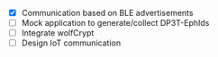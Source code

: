 
-  [x] Communication based on BLE advertisements 
-  [ ] Mock application to generate/collect DP3T-EphIds
-  [ ] Integrate wolfCrypt
-  [ ] Design IoT communication
